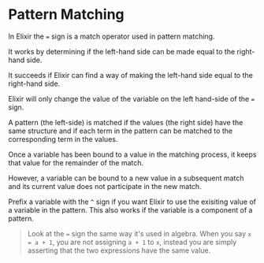 # Pattern Matching
In Elixir the `=` sign is a match operator used in pattern matching.

It works by determining if the left-hand side can be made equal to the right-hand side.

It succeeds if Elixir can find a way of making the left-hand side equal to the right-hand side.

Elixir will only change the value of the variable on the left hand-side of the `=` sign.

A pattern (the left-side) is matched if the values (the right side) have the same structure and if each term in the pattern can be matched to the corresponding term in the values.

Once a variable has been bound to a value in the matching process, it keeps that value for the remainder of the match.

However, a variable can be bound to a new value in a subsequent match and its current value does not participate in the new match.

Prefix a variable with the `^` sign if you want Elixir to use the exisiting value of a variable in the pattern. This also works if the variable is a component of a pattern.

> Look at the `=` sign the same way it's used in algebra. When you say `x = a + 1`, you are not assigning `a + 1` to `x`, instead you are simply asserting that the two expressions have the same value.
